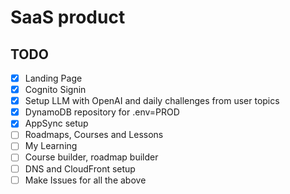 # SaaS product

## TODO

- [x] Landing Page
- [x] Cognito Signin
- [X] Setup LLM with OpenAI and daily challenges from user topics
- [X] DynamoDB repository for .env=PROD
- [X] AppSync setup
- [ ] Roadmaps, Courses and Lessons
- [ ] My Learning
- [ ] Course builder, roadmap builder
- [ ] DNS and CloudFront setup
- [ ] Make Issues for all the above